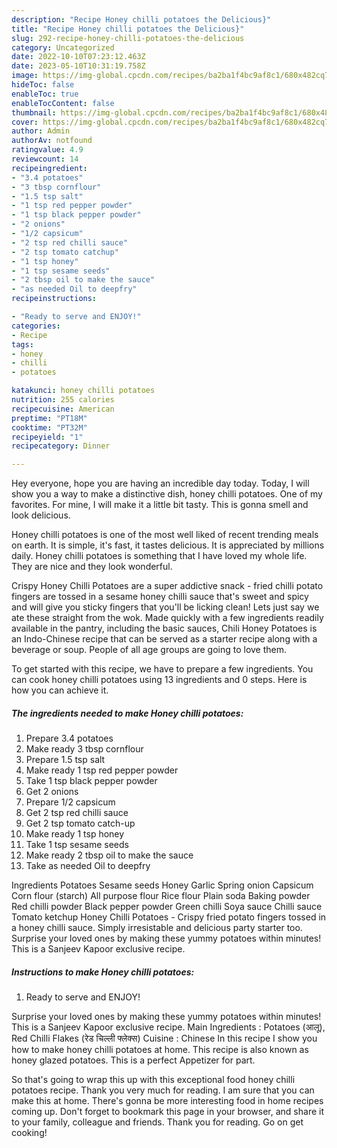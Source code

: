 ```yaml
---
description: "Recipe Honey chilli potatoes the Delicious}"
title: "Recipe Honey chilli potatoes the Delicious}"
slug: 292-recipe-honey-chilli-potatoes-the-delicious
category: Uncategorized
date: 2022-10-10T07:23:12.463Z
date: 2023-05-10T10:31:19.758Z
image: https://img-global.cpcdn.com/recipes/ba2ba1f4bc9af8c1/680x482cq70/honey-chilli-potatoes-recipe-main-photo.jpg
hideToc: false
enableToc: true
enableTocContent: false
thumbnail: https://img-global.cpcdn.com/recipes/ba2ba1f4bc9af8c1/680x482cq70/honey-chilli-potatoes-recipe-main-photo.jpg
cover: https://img-global.cpcdn.com/recipes/ba2ba1f4bc9af8c1/680x482cq70/honey-chilli-potatoes-recipe-main-photo.jpg
author: Admin
authorAv: notfound
ratingvalue: 4.9
reviewcount: 14
recipeingredient:
- "3.4 potatoes"
- "3 tbsp cornflour"
- "1.5 tsp salt"
- "1 tsp red pepper powder"
- "1 tsp black pepper powder"
- "2 onions"
- "1/2 capsicum"
- "2 tsp red chilli sauce"
- "2 tsp tomato catchup"
- "1 tsp honey"
- "1 tsp sesame seeds"
- "2 tbsp oil to make the sauce"
- "as needed Oil to deepfry"
recipeinstructions:

- "Ready to serve and ENJOY!"
categories:
- Recipe
tags:
- honey
- chilli
- potatoes

katakunci: honey chilli potatoes 
nutrition: 255 calories
recipecuisine: American
preptime: "PT18M"
cooktime: "PT32M"
recipeyield: "1"
recipecategory: Dinner

---
```



Hey everyone, hope you are having an incredible day today. Today, I will show you a way to make a distinctive dish, honey chilli potatoes. One of my favorites. For mine, I will make it a little bit tasty. This is gonna smell and look delicious.

Honey chilli potatoes is one of the most well liked of recent trending meals on earth. It is simple, it's fast, it tastes delicious. It is appreciated by millions daily. Honey chilli potatoes is something that I have loved my whole life. They are nice and they look wonderful.

Crispy Honey Chilli Potatoes are a super addictive snack - fried chilli potato fingers are tossed in a sesame honey chilli sauce that&#39;s sweet and spicy and will give you sticky fingers that you&#39;ll be licking clean! Lets just say we ate these straight from the wok. Made quickly with a few ingredients readily available in the pantry, including the basic sauces, Chili Honey Potatoes is an Indo-Chinese recipe that can be served as a starter recipe along with a beverage or soup. People of all age groups are going to love them.


To get started with this recipe, we have to prepare a few ingredients. You can cook honey chilli potatoes using 13 ingredients and 0 steps. Here is how you can achieve it.

<!--inarticleads1-->

##### The ingredients needed to make Honey chilli potatoes:

1. Prepare 3.4 potatoes
1. Make ready 3 tbsp cornflour
1. Prepare 1.5 tsp salt
1. Make ready 1 tsp red pepper powder
1. Take 1 tsp black pepper powder
1. Get 2 onions
1. Prepare 1/2 capsicum
1. Get 2 tsp red chilli sauce
1. Get 2 tsp tomato catch-up
1. Make ready 1 tsp honey
1. Take 1 tsp sesame seeds
1. Make ready 2 tbsp oil to make the sauce
1. Take as needed Oil to deepfry


Ingredients Potatoes Sesame seeds Honey Garlic Spring onion Capsicum Corn flour (starch) All purpose flour Rice flour Plain soda Baking powder Red chilli powder Black pepper powder Green chilli Soya sauce Chilli sauce Tomato ketchup Honey Chilli Potatoes - Crispy fried potato fingers tossed in a honey chilli sauce. Simply irresistable and delicious party starter too. Surprise your loved ones by making these yummy potatoes within minutes! This is a Sanjeev Kapoor exclusive recipe. 

<!--inarticleads2-->

##### Instructions to make Honey chilli potatoes:


1. Ready to serve and ENJOY!

Surprise your loved ones by making these yummy potatoes within minutes! This is a Sanjeev Kapoor exclusive recipe. Main Ingredients : Potatoes (आलू), Red Chilli Flakes (रेड चिल्ली फ्लेक्स) Cuisine : Chinese In this recipe I show you how to make honey chilli potatoes at home. This recipe is also known as honey glazed potatoes. This is a perfect Appetizer for part. 

So that's going to wrap this up with this exceptional food honey chilli potatoes recipe. Thank you very much for reading. I am sure that you can make this at home. There's gonna be more interesting food in home recipes coming up. Don't forget to bookmark this page in your browser, and share it to your family, colleague and friends. Thank you for reading. Go on get cooking!
